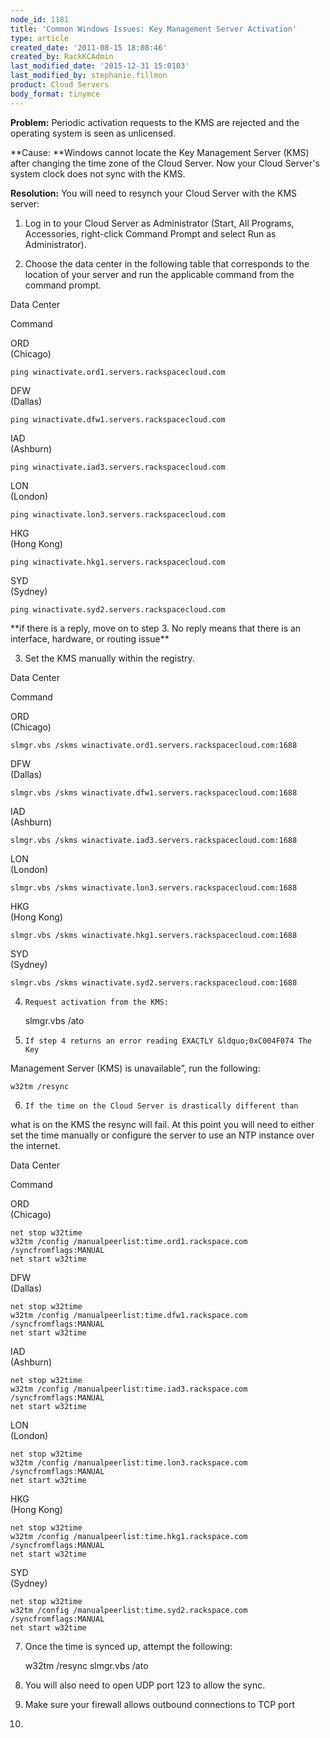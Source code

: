 ```yaml
---
node_id: 1181
title: 'Common Windows Issues: Key Management Server Activation'
type: article
created_date: '2011-08-15 18:08:46'
created_by: RackKCAdmin
last_modified_date: '2015-12-31 15:0103'
last_modified_by: stephanie.fillmon
product: Cloud Servers
body_format: tinymce
---
```


**Problem:**  Periodic activation requests to the KMS are rejected and
the operating system is seen as unlicensed.

**Cause:  **Windows cannot locate the Key Management Server (KMS) after
changing the time zone of the Cloud Server.  Now your Cloud Server's
system clock does not sync with the KMS.

**Resolution:**  You will need to resynch your Cloud Server with the KMS
server:

1.  Log in to your Cloud Server as Administrator (Start, All Programs,
Accessories, right-click Command Prompt and select Run as
Administrator).

2.  Choose the data center in the following table that corresponds to
the location of your server and run the applicable command from the
command prompt.

Data Center

Command

ORD\
 (Chicago)

`ping winactivate.ord1.servers.rackspacecloud.com`

DFW\
 (Dallas)

`ping winactivate.dfw1.servers.rackspacecloud.com`

IAD\
 (Ashburn)

`ping winactivate.iad3.servers.rackspacecloud.com`

LON\
 (London)

`ping winactivate.lon3.servers.rackspacecloud.com`

HKG\
 (Hong Kong)

`ping winactivate.hkg1.servers.rackspacecloud.com`

SYD\
 (Sydney)

`ping winactivate.syd2.servers.rackspacecloud.com`

\*\*if there is a reply, move on to step 3.  No reply means that there
is an interface, hardware, or routing issue\*\*

3.  Set the KMS manually within the registry.

Data Center

Command

ORD\
 (Chicago)

`slmgr.vbs /skms winactivate.ord1.servers.rackspacecloud.com:1688`

DFW\
 (Dallas)

`slmgr.vbs /skms winactivate.dfw1.servers.rackspacecloud.com:1688`

IAD\
 (Ashburn)

`slmgr.vbs /skms winactivate.iad3.servers.rackspacecloud.com:1688`

LON\
 (London)

`slmgr.vbs /skms winactivate.lon3.servers.rackspacecloud.com:1688`

HKG\
 (Hong Kong)

`slmgr.vbs /skms winactivate.hkg1.servers.rackspacecloud.com:1688`

SYD\
 (Sydney)

`slmgr.vbs /skms winactivate.syd2.servers.rackspacecloud.com:1688`

4.     Request activation from the KMS:

    slmgr.vbs /ato

5.     If step 4 returns an error reading EXACTLY &ldquo;0xC004F074 The Key
Management Server (KMS) is unavailable&rdquo;, run the following:

    w32tm /resync

6.     If the time on the Cloud Server is drastically different than
what is on the KMS the resync will fail.  At this point you will need to
either set the time manually or configure the server to use an NTP
instance over the internet. 

Data Center

Command

ORD\
 (Chicago)

    net stop w32time 
    w32tm /config /manualpeerlist:time.ord1.rackspace.com /syncfromflags:MANUAL
    net start w32time

DFW\
 (Dallas)

    net stop w32time 
    w32tm /config /manualpeerlist:time.dfw1.rackspace.com /syncfromflags:MANUAL
    net start w32time

IAD\
 (Ashburn)

    net stop w32time 
    w32tm /config /manualpeerlist:time.iad3.rackspace.com /syncfromflags:MANUAL
    net start w32time

LON\
 (London)

    net stop w32time 
    w32tm /config /manualpeerlist:time.lon3.rackspace.com /syncfromflags:MANUAL
    net start w32time

HKG\
 (Hong Kong)

    net stop w32time 
    w32tm /config /manualpeerlist:time.hkg1.rackspace.com /syncfromflags:MANUAL
    net start w32time

SYD\
 (Sydney)

    net stop w32time 
    w32tm /config /manualpeerlist:time.syd2.rackspace.com /syncfromflags:MANUAL
    net start w32time

7.  Once the time is synced up, attempt the following:

    w32tm /resync
    slmgr.vbs /ato

8.  You will also need to open UDP port 123 to allow the sync.  

9.  Make sure your firewall allows outbound connections to TCP port
1688. 

